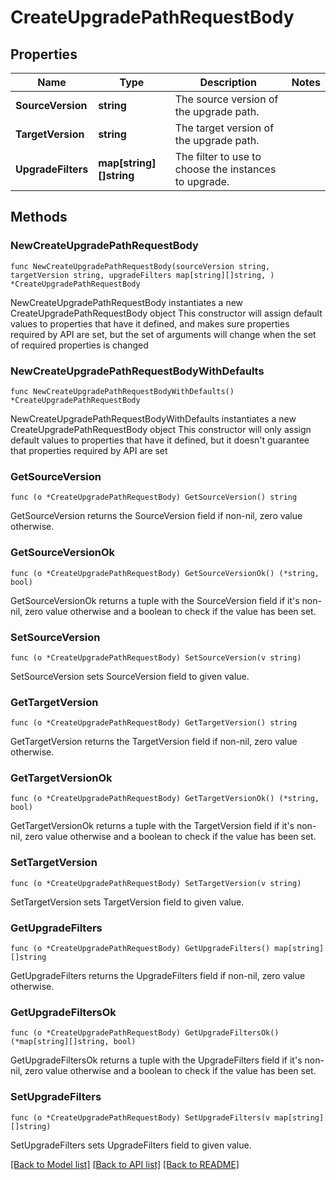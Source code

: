 # CreateUpgradePathRequestBody

## Properties

Name | Type | Description | Notes
------------ | ------------- | ------------- | -------------
**SourceVersion** | **string** | The source version of the upgrade path. | 
**TargetVersion** | **string** | The target version of the upgrade path. | 
**UpgradeFilters** | **map[string][]string** | The filter to use to choose the instances to upgrade. | 

## Methods

### NewCreateUpgradePathRequestBody

`func NewCreateUpgradePathRequestBody(sourceVersion string, targetVersion string, upgradeFilters map[string][]string, ) *CreateUpgradePathRequestBody`

NewCreateUpgradePathRequestBody instantiates a new CreateUpgradePathRequestBody object
This constructor will assign default values to properties that have it defined,
and makes sure properties required by API are set, but the set of arguments
will change when the set of required properties is changed

### NewCreateUpgradePathRequestBodyWithDefaults

`func NewCreateUpgradePathRequestBodyWithDefaults() *CreateUpgradePathRequestBody`

NewCreateUpgradePathRequestBodyWithDefaults instantiates a new CreateUpgradePathRequestBody object
This constructor will only assign default values to properties that have it defined,
but it doesn't guarantee that properties required by API are set

### GetSourceVersion

`func (o *CreateUpgradePathRequestBody) GetSourceVersion() string`

GetSourceVersion returns the SourceVersion field if non-nil, zero value otherwise.

### GetSourceVersionOk

`func (o *CreateUpgradePathRequestBody) GetSourceVersionOk() (*string, bool)`

GetSourceVersionOk returns a tuple with the SourceVersion field if it's non-nil, zero value otherwise
and a boolean to check if the value has been set.

### SetSourceVersion

`func (o *CreateUpgradePathRequestBody) SetSourceVersion(v string)`

SetSourceVersion sets SourceVersion field to given value.


### GetTargetVersion

`func (o *CreateUpgradePathRequestBody) GetTargetVersion() string`

GetTargetVersion returns the TargetVersion field if non-nil, zero value otherwise.

### GetTargetVersionOk

`func (o *CreateUpgradePathRequestBody) GetTargetVersionOk() (*string, bool)`

GetTargetVersionOk returns a tuple with the TargetVersion field if it's non-nil, zero value otherwise
and a boolean to check if the value has been set.

### SetTargetVersion

`func (o *CreateUpgradePathRequestBody) SetTargetVersion(v string)`

SetTargetVersion sets TargetVersion field to given value.


### GetUpgradeFilters

`func (o *CreateUpgradePathRequestBody) GetUpgradeFilters() map[string][]string`

GetUpgradeFilters returns the UpgradeFilters field if non-nil, zero value otherwise.

### GetUpgradeFiltersOk

`func (o *CreateUpgradePathRequestBody) GetUpgradeFiltersOk() (*map[string][]string, bool)`

GetUpgradeFiltersOk returns a tuple with the UpgradeFilters field if it's non-nil, zero value otherwise
and a boolean to check if the value has been set.

### SetUpgradeFilters

`func (o *CreateUpgradePathRequestBody) SetUpgradeFilters(v map[string][]string)`

SetUpgradeFilters sets UpgradeFilters field to given value.



[[Back to Model list]](../README.md#documentation-for-models) [[Back to API list]](../README.md#documentation-for-api-endpoints) [[Back to README]](../README.md)


